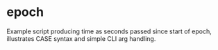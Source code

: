 epoch
=====

Example script producing time as seconds passed since start of epoch, illustrates CASE syntax and simple CLI arg handling.